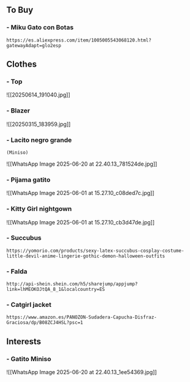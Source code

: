 
## To Buy

### - Miku Gato con Botas
	https://es.aliexpress.com/item/1005005543068120.html?gatewayAdapt=glo2esp
## Clothes
### - Top
![[20250614_191040.jpg]]

### - Blazer
![[20250315_183959.jpg]]
### - Lacito negro grande
	(Miniso)
	
![[WhatsApp Image 2025-06-20 at 22.40.13_781524de.jpg]]

### - Pijama gatito
![[WhatsApp Image 2025-06-01 at 15.27.10_c08ded7c.jpg]]

### - Kitty Girl nightgown
![[WhatsApp Image 2025-06-01 at 15.27.10_cb3d47de.jpg]]

### - Succubus
	https://yomorio.com/products/sexy-latex-succubus-cosplay-costume-little-devil-anime-lingerie-gothic-demon-halloween-outfits

### - Falda
	http://api-shein.shein.com/h5/sharejump/appjump?link=lhMEOKOJtQA_8_1&localcountry=ES

### - Catgirl jacket
	https://www.amazon.es/PANOZON-Sudadera-Capucha-Disfraz-Graciosa/dp/B08ZCJ4HSL?psc=1

## Interests

### - Gatito Miniso
![[WhatsApp Image 2025-06-20 at 22.40.13_1ee54369.jpg]]


